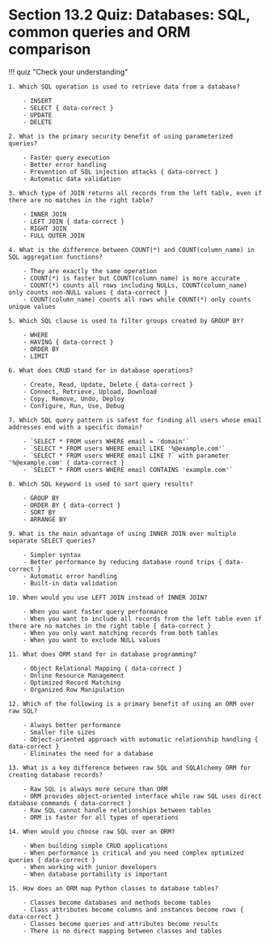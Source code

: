 # Section 13.2 Quiz: Databases: SQL, common queries and ORM comparison

!!! quiz "Check your understanding"

    1. Which SQL operation is used to retrieve data from a database?

        - INSERT
        - SELECT { data-correct }
        - UPDATE
        - DELETE

    2. What is the primary security benefit of using parameterized queries?

        - Faster query execution
        - Better error handling
        - Prevention of SQL injection attacks { data-correct }
        - Automatic data validation

    3. Which type of JOIN returns all records from the left table, even if there are no matches in the right table?

        - INNER JOIN
        - LEFT JOIN { data-correct }
        - RIGHT JOIN
        - FULL OUTER JOIN

    4. What is the difference between COUNT(*) and COUNT(column_name) in SQL aggregation functions?

        - They are exactly the same operation
        - COUNT(*) is faster but COUNT(column_name) is more accurate
        - COUNT(*) counts all rows including NULLs, COUNT(column_name) only counts non-NULL values { data-correct }
        - COUNT(column_name) counts all rows while COUNT(*) only counts unique values

    5. Which SQL clause is used to filter groups created by GROUP BY?

        - WHERE
        - HAVING { data-correct }
        - ORDER BY
        - LIMIT

    6. What does CRUD stand for in database operations?

        - Create, Read, Update, Delete { data-correct }
        - Connect, Retrieve, Upload, Download
        - Copy, Remove, Undo, Deploy
        - Configure, Run, Use, Debug

    7. Which SQL query pattern is safest for finding all users whose email addresses end with a specific domain?

        - `SELECT * FROM users WHERE email = 'domain'`
        - `SELECT * FROM users WHERE email LIKE '%@example.com'`
        - `SELECT * FROM users WHERE email LIKE ?` with parameter '%@example.com' { data-correct }
        - `SELECT * FROM users WHERE email CONTAINS 'example.com'`

    8. Which SQL keyword is used to sort query results?

        - GROUP BY
        - ORDER BY { data-correct }
        - SORT BY
        - ARRANGE BY

    9. What is the main advantage of using INNER JOIN over multiple separate SELECT queries?

        - Simpler syntax
        - Better performance by reducing database round trips { data-correct }
        - Automatic error handling
        - Built-in data validation

    10. When would you use LEFT JOIN instead of INNER JOIN?

        - When you want faster query performance
        - When you want to include all records from the left table even if there are no matches in the right table { data-correct }
        - When you only want matching records from both tables
        - When you want to exclude NULL values

    11. What does ORM stand for in database programming?

        - Object Relational Mapping { data-correct }
        - Online Resource Management
        - Optimized Record Matching
        - Organized Row Manipulation

    12. Which of the following is a primary benefit of using an ORM over raw SQL?

        - Always better performance
        - Smaller file sizes
        - Object-oriented approach with automatic relationship handling { data-correct }
        - Eliminates the need for a database

    13. What is a key difference between raw SQL and SQLAlchemy ORM for creating database records?

        - Raw SQL is always more secure than ORM
        - ORM provides object-oriented interface while raw SQL uses direct database commands { data-correct }
        - Raw SQL cannot handle relationships between tables
        - ORM is faster for all types of operations

    14. When would you choose raw SQL over an ORM?

        - When building simple CRUD applications
        - When performance is critical and you need complex optimized queries { data-correct }
        - When working with junior developers
        - When database portability is important

    15. How does an ORM map Python classes to database tables?

        - Classes become databases and methods become tables
        - Class attributes become columns and instances become rows { data-correct }
        - Classes become queries and attributes become results
        - There is no direct mapping between classes and tables
